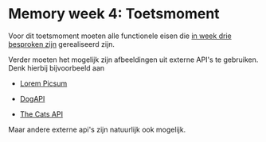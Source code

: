# Memory week 4: Toetsmoment

Voor dit toetsmoment moeten alle functionele eisen die [in week drie besproken zijn](../week3/memory.md) gerealiseerd zijn.

Verder moeten het mogelijk zijn afbeeldingen uit externe API's te gebruiken. Denk hierbij bijvoorbeeld aan 

- [Lorem Picsum](https://picsum.photos/)

- [DogAPI](https://dog.ceo/dog-api/)

- [The Cats API](https://thecatapi.com/)

Maar andere externe api's zijn natuurlijk ook mogelijk.